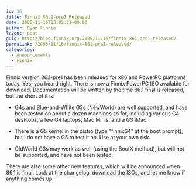 ```yaml
---
id: 36
title: Finnix 86.1-pre1 Released
date: 2005-11-16T13:02:31+00:00
author: Ryan Finnie
layout: post
guid: http://blog.finnix.org/2005/11/16/finnix-861-pre1-released/
permalink: /2005/11/16/finnix-861-pre1-released/
categories:
  - Announcements
  - Finnix
---
```

Finnix version 86.1-pre1 has been released for x86 and PowerPC platforms today. Yes, you heard right. There is now a Finnix PowerPC ISO available for download. Documentation will be written by the time 86.1 final is released, but the short of it is: 

* G4s and Blue-and-White G3s (NewWorld) are well supported, and have been tested on about a dozen machines so far, including various G4 desktops, a few G4 laptops, Mac Minis, and a G3 iMac.
  
* There is a G5 kernel in the distro (type "finnix64" at the boot prompt), but I do not have a G5 to test it on. Use at your own risk.
  
* OldWorld G3s may work as well (using the BootX method), but will not be supported, and have not been tested. 

There are also some other new features, which will be announced when 86.1 is final. Look at the changelog, download the ISOs, and let me know if anything comes up.
